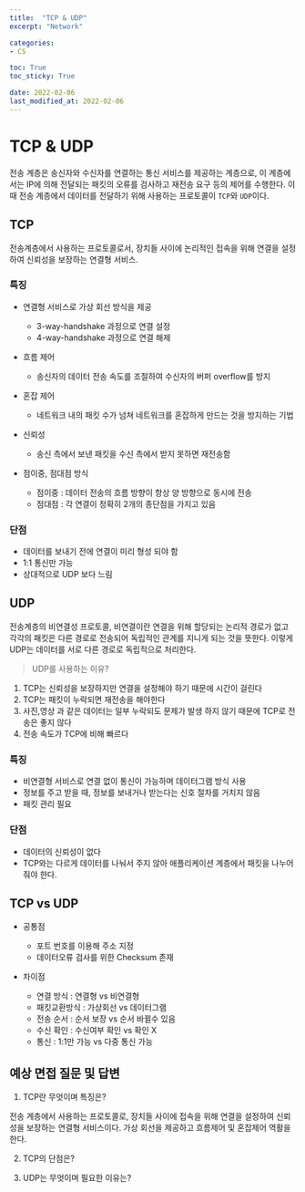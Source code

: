 ```yaml
---
title:  "TCP & UDP"
excerpt: "Network"

categories:
- CS

toc: True
toc_sticky: True

date: 2022-02-06
last_modified_at: 2022-02-06
---
```


# TCP & UDP

전송 계층은 송신자와 수신자를 연결하는 통신 서비스를 제공하는 계층으로, 이 계층에서는 IP에 의해 전달되는 패킷의 오류를 검사하고 재전송 요구 등의 제어를 수행한다. 이때 전송 계층에서 데이터를 전달하기 위해 사용하는 프로토콜이 `TCP`와 `UDP`이다.

## TCP

전송계층에서 사용하는 프로토콜로서, 장치들 사이에 논리적인 접속을 위해 연결을 설정하여 신뢰성을 보장하는 연결형 서비스.

### 특징

- 연결형 서비스로 가상 회선 방식을 제공
  - 3-way-handshake 과정으로 연결 설정
  - 4-way-handshake 과정으로 연결 해제

- 흐름 제어
  - 송신자의 데이터 전송 속도를 조절하여 수신자의 버퍼 overflow를 방지

- 혼잡 제어
  - 네트워크 내의 패킷 수가 넘쳐 네트워크를 혼잡하게 만드는 것을 방지하는 기법

- 신뢰성
  - 송신 측에서 보낸 패킷을 수신 측에서 받지 못하면 재전송함

- 점이중, 점대점 방식
  - 점이중 : 데이터 전송의 흐름 방향이 항상 양 방향으로 동시에 전송
  - 점대점 : 각 연결이 정확히 2개의 종단점을 가지고 있음

### 단점

- 데이터를 보내기 전에 연결이 미리 형성 되야 함
- 1:1 통신만 가능
- 상대적으로 UDP 보다 느림

## UDP

전송계층의 비연결성 프로토콜, 비연결이란 연결을 위해 할당되는 논리적 경로가 없고 각각의 패킷은 다른 경로로 전송되어 독립적인 관계를 지니게 되는 것을 뜻한다. 이렇게 UDP는 데이터를 서로 다른 경로로 독립적으로 처리한다.

> UDP를 사용하는 이유?

1. TCP는 신뢰성을 보장하지만 연결을 설정해야 하기 때문에 시간이 걸린다
2. TCP는 패킷이 누락되면 재전송을 해야한다
3. 사진,영상 과 같은 데이터는 일부 누락되도 문제가 발생 하지 않기 때문에 TCP로 전송은 좋지 않다
4. 전송 속도가 TCP에 비해 빠르다

### 특징

- 비연결형 서비스로 연결 없이 통신이 가능하며 데이터그램 방식 사용
- 정보를 주고 받을 때, 정보를 보내거나 받는다는 신호 절차를 거치지 않음
- 패킷 관리 필요

### 단점

- 데이터의 신뢰성이 없다
- TCP와는 다르게 데이터를 나눠서 주지 않아 애플리케이션 계층에서 패킷을 나누어줘야 한다.

## TCP vs UDP

- 공통점
  - 포트 번호를 이용해 주소 지정
  - 데이터오류 검사를 위한 Checksum 존재

- 차이점
  - 연결 방식 : 연결형 vs 비연결형
  - 패킷교환방식 : 가상회선 vs 데이터그램
  - 전송 순서 : 순서 보장 vs 순서 바뀔수 있음
  - 수신 확인 : 수신여부 확인 vs 확인 X
  - 통신 : 1:1만 가능 vs 다중 통신 가능


## 예상 면접 질문 및 답변 

1. TCP란 무엇이며 특징은?

전송 계층에서 사용하는 프로토콜로, 장치들 사이에 접속을 위해 연결을 설정하여 신뢰성을 보장하는 연결형 서비스이다. 가상 회선을 제공하고 흐름제어 및 혼잡제어 역활을 한다.

2. TCP의 단점은?

3. UDP는 무엇이며 필요한 이유는?